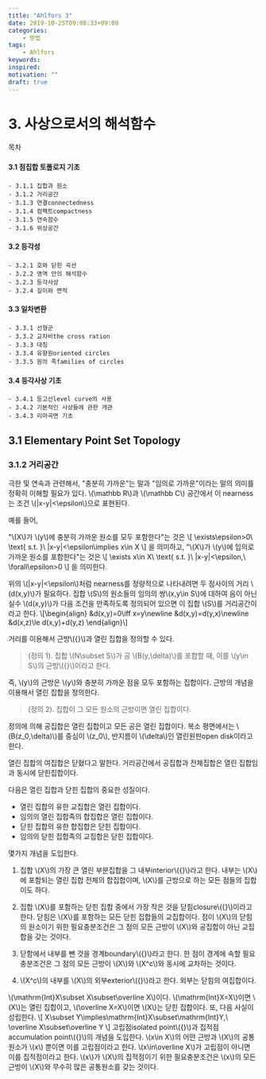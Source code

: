 ```yaml
---
title: "Ahlfors 3"
date: 2019-10-25T09:08:33+09:00
categories:
    - 방법
tags:
    - Ahlfors
keywords:
inspired:
motivation: ""
draft: true
---
```



# 3. 사상으로서의 해석함수

목차

#### 3.1 점집합 토폴로지 기초
    - 3.1.1 집합과 원소
    - 3.1.2 거리공간
    - 3.1.3 연결connectedness
    - 3.1.4 컴팩트compactness
    - 3.1.5 연속함수
    - 3.1.6 위상공간
#### 3.2 등각성
    - 3.2.1 호와 닫힌 곡선
    - 3.2.2 영역 안의 해석함수
    - 3.2.3 등각사상
    - 3.2.4 길이와 면적
#### 3.3 일차변환
    - 3.3.1 선형군
    - 3.3.2 교차비the cross ration
    - 3.3.3 대칭
    - 3.3.4 유향원oriented circles
    - 3.3.5 원의 족families of circles
#### 3.4 등각사상 기초
    - 3.4.1 등고선level curve의 사용
    - 3.4.2 기본적인 사상들에 관한 개관
    - 3.4.3 리마곡면 기초

## 3.1 Elementary Point Set Topology

### 3.1.2 거리공간

극한 및 연속과 관련해서, "충분히 가까운"는 말과 "임의로 가까운"이라는 말의 의미를 정확히 이해할 필요가 있다.
\\(\mathbb R\\)과 \\(\mathbb C\\) 공간에서 이 nearness는 조건 \\(|x-y|<\epsilon\\)으로 표현된다.

예를 들어,

"\\(X\\)가 \\(y\\)에 충분히 가까운 원소를 모두 포함한다"는 것은
\\[
\exists\epsilon>0\ \text{ s.t. }\ |x-y|<\epsilon\implies x\in X
\\]
을 의미하고, "\\(X\\)가 \\(y\\)에 임의로 가까운 원소를 포함한다"는 것은
\\[
\exists x\in X\ \text{ s.t. }\ |x-y|<\epsilon,\ \forall\epsilon>0
\\]
을 의미한다.

위의 \\(|x-y|<\epsilon\\)처럼 nearness를 정량적으로 나타내려면 두 점사이의 거리 \\(d(x,y)\\)가 필요하다.
집합 \\(S\\)의 원소들의 임의의 쌍\\(x,y\in S\\)에 대하여 음이 아닌 실수 \\(d(x,y)\\)가 다음 조건을 만족하도록 정의되어 있으면 이 집합 \\(S\\)를 거리공간이라고 한다.
\\[\begin{align}
&d(x,y)=0\iff x=y\newline
&d(x,y)=d(y,x)\newline
&d(x,z)\le d(x,y)+d(y,z)
\end{align}\\]

거리를 이용해서 근방\\({}\\)과 열린 집합을 정의할 수 있다.

>(정의 1).
> 집합 \\(N\subset S\\)가 공 \\(B(y,\delta)\\)를 포함할 때, 이를 \\(y\in S\\)의 근방\\({}\\)이라고 한다.

즉, \\(y\\)의 근방은 \\(y\\)와 충분히 가까운 점을 모두 포함하는 집합이다.
근방의 개념을 이용해서 열린 집합을 정의한다.

>(정의 2).
> 집합이 그 모든 원소의 근방이면 열린 집합이다.

정의에 의해 공집합은 열린 집합이고 모든 공은 열린 집합이다.
복소 평면에서는 \\(B(z_0,\delta)\\)를 중심이 \\(z_0\\), 반지름이 \\(\delta\\)인 열린원판open disk이라고 한다.

열린 집합의 여집합은 닫혔다고 말한다. 거리공간에서 공집합과 전체집합은 열린 집합임과 동시에 닫힌집합이다.

다음은 열린 집합과 닫힌 집합의 중요한 성질이다.

- 열린 집합의 유한 교집합은 열린 집합이다.
- 임의의 열린 집합족의 합집합은 열린 집합이다.
- 닫힌 집합의 유한 합집합은 닫힌 집합이다.
- 임의의 닫힌 집합족의 교집합은 닫힌 집합이다.

몇가지 개념을 도입한다.

1. 집합 \\(X\\)의 가장 큰 열린 부분집합을 그 내부interior\\({}\\)라고 한다.
내부는 \\(X\\)에 포함되는 열린 집합 전체의 합집합이며,
\\(X\\)를 근방으로 하는 모든 점들의 집합이도 하다.

2. 집합 \\(X\\)를 포함하는 닫힌 집합 중에서 가장 작은 것을 닫힘closure\\({}\\)이라고 한다.
닫힘은 \\(X\\)를 포함하는 모든 닫힌 집합들의 교집합이다.
점이 \\(X\\)의 닫힘의 원소이기 위한 필요충분조건은 그 점의 모든 근방이 \\(X\\)와 공집합이 아닌 교집합을 갖는 것이다.

3. 닫함에서 내부를 뺀 것을 경계boundary\\({}\\)라고 한다.
한 점이 경계에 속할 필요충분조건은 그 점의 모든 근방이 \\(X\\)와 \\(X^c\\)와 동시에 교차하는 것이다.

4. \\(X^c\\)의 내부를 \\(X\\)의 외부exterior\\({}\\)라고 한다.
외부는 닫힘의 여집합이다.

\\(\mathrm{Int}X\subset X\subset\overline X\\)이다.
\\(\mathrm{Int}X=X\\)이면 \\(X\\)는 열린 집합이고,
\\(\overline X=X\\)이면 \\(X\\)는 닫힌 집합이다.
또, 다음 사실이 성립한다.
\\[
X\subset Y\implies\mathrm{Int}X\subset\mathrm{Int}Y,\ \overline X\subset\overline Y
\\]
고립점isolated point\\({}\\)과 집적점accumulation point\\({}\\)의 개념을 도입한다.
\\(x\in X\\)의 어떤 근방과 \\(X\\)의 공통원소가 \\(x\\) 뿐이면 이를 고립점이라고 한다.
\\(x\in\overline X\\)가 고립점이 아니면 이를 집적점이라고 한다.
\\(x\\)가 \\(X\\)의 집적점이기 위한 필요충분조건은 \\(x\\)의 모든 근방이 \\(X\\)와 무수히 많은 공통원소를 갖는 것이다.
